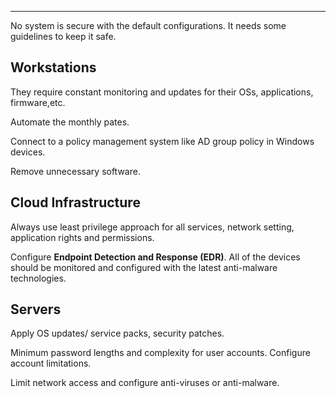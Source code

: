 
---

No system is secure with the default configurations. It needs some guidelines to keep it safe. 

## Workstations

They require constant monitoring and updates for their OSs, applications, firmware,etc. 

Automate the monthly pates.

Connect to a policy management system like AD group policy in Windows devices.

Remove unnecessary software.

## Cloud Infrastructure 

Always use least privilege approach for all services, network setting, application rights and permissions. 

Configure **Endpoint Detection and Response (EDR)**. All of the devices should be monitored and configured with the latest anti-malware technologies. 
## Servers

Apply OS updates/ service packs, security patches. 

Minimum password lengths and complexity for user accounts. Configure account limitations.

Limit network access and configure anti-viruses or anti-malware.



